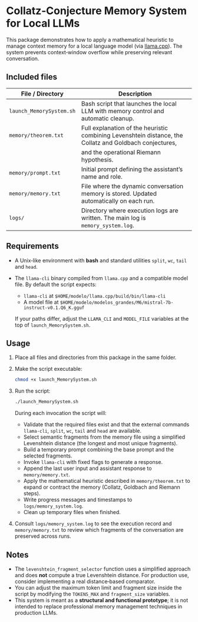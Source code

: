 # Collatz‑Conjecture Memory System for Local LLMs

This package demonstrates how to apply a mathematical heuristic to manage context memory for a local
language model (via [llama.cpp](https://github.com/ggerganov/llama.cpp)).  The system prevents
context‑window overflow while preserving relevant conversation.

## Included files

| File / Directory            | Description                                                                                               |
|-----------------------------|-----------------------------------------------------------------------------------------------------------|
| `launch_MemorySystem.sh`    | Bash script that launches the local LLM with memory control and automatic cleanup.                        |
| `memory/theorem.txt`        | Full explanation of the heuristic combining Levenshtein distance, the Collatz and Goldbach conjectures,
                              | and the operational Riemann hypothesis.                                                                  |
| `memory/prompt.txt`         | Initial prompt defining the assistant’s name and role.                                                    |
| `memory/memory.txt`         | File where the dynamic conversation memory is stored.  Updated automatically on each run.                |
| `logs/`                     | Directory where execution logs are written. The main log is `memory_system.log`.                         |

## Requirements

* A Unix‑like environment with **bash** and standard utilities `split`, `wc`, `tail` and `head`.
* The `llama-cli` binary compiled from `llama.cpp` and a compatible model file.  By default the script
  expects:
  - `llama-cli` at `$HOME/modelo/llama.cpp/build/bin/llama-cli`
  - A model file at `$HOME/modelo/modelos_grandes/M6/mistral-7b-instruct-v0.1.Q6_K.gguf`

  If your paths differ, adjust the `LLAMA_CLI` and `MODEL_FILE` variables at the top of
  `launch_MemorySystem.sh`.

## Usage

1. Place all files and directories from this package in the same folder.
2. Make the script executable:

   ```bash
   chmod +x launch_MemorySystem.sh
   ```

3. Run the script:

   ```bash
   ./launch_MemorySystem.sh
   ```

   During each invocation the script will:

   * Validate that the required files exist and that the external commands `llama-cli`, `split`,
     `wc`, `tail` and `head` are available.
   * Select semantic fragments from the memory file using a simplified Levenshtein distance
     (the longest and most unique fragments).
   * Build a temporary prompt combining the base prompt and the selected fragments.
   * Invoke `llama-cli` with fixed flags to generate a response.
   * Append the last user input and assistant response to `memory/memory.txt`.
   * Apply the mathematical heuristic described in `memory/theorem.txt` to expand or contract the
     memory (Collatz, Goldbach and Riemann steps).
   * Write progress messages and timestamps to `logs/memory_system.log`.
   * Clean up temporary files when finished.

4. Consult `logs/memory_system.log` to see the execution record and `memory/memory.txt` to review
   which fragments of the conversation are preserved across runs.

## Notes

* The `levenshtein_fragment_selector` function uses a simplified approach and does **not** compute
  a true Levenshtein distance.  For production use, consider implementing a real distance‑based
  comparator.
* You can adjust the maximum token limit and fragment size inside the script by modifying the
  `TOKENS_MAX` and `fragment_size` variables.
* This system is meant as a **structural and functional prototype**; it is not intended to replace
  professional memory management techniques in production LLMs.
